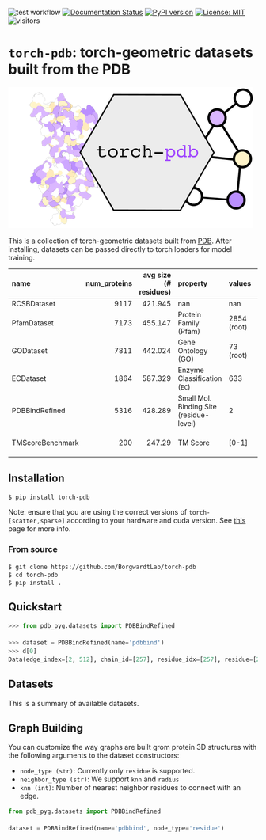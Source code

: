 [pypi-img]: https://img.shields.io/pypi/v/torch-pdb

[pypi-url]: https://pypi.org/project/torch-pdb

![test workflow](https://github.com/BorgwardtLab/torch-pdb/actions/workflows/build.yml/badge.svg)
[![Documentation Status](https://readthedocs.org/projects/torch-pdb/badge/?version=latest)](https://torch-pdb.readthedocs.io/en/latest/?badge=latest)
[![PyPI version][pypi-img]][pypi-url]
[![License: MIT](https://img.shields.io/badge/License-MIT-yellow.svg)](https://opensource.org/licenses/MIT)
![visitors](https://visitor-badge.glitch.me/badge?page_id=BorgwardtLab.torch-pdb)


# `torch-pdb`: torch-geometric datasets built from the PDB

![](images/torch-pdb.png)

This is a collection of torch-geometric datasets built from [PDB](https://www.rcsb.org/).
After installing, datasets can be passed directly to torch loaders for model training.


| name             |   num_proteins |   avg size (# residues) | property                                | values      | type                      |
|:-----------------|---------------:|------------------------:|:----------------------------------------|:------------|:--------------------------|
| RCSBDataset      |           9117 |                 421.945 | nan                                     | nan         | nan                       |
| PfamDataset      |           7173 |                 455.147 | Protein Family (Pfam)                   | 2854 (root) | Categorical, Hierarchical |
| GODataset        |           7811 |                 442.024 | Gene Ontology (GO)                      | 73 (root)   | Categorical, Hierarchical |
| ECDataset        |           1864 |                 587.329 | Enzyme Classification (`EC`)            | 633         | Categorical               |
| PDBBindRefined   |           5316 |                 428.289 | Small Mol. Binding Site (residue-level) | 2           | Binary                    |
| TMScoreBenchmark |            200 |                 247.29  | TM Score                                | [0-1]       | Real-valued, Pairwise     |



## Installation


```
$ pip install torch-pdb
```

Note: ensure that you are using the correct versions of `torch-[scatter,sparse]` according to your hardware and cuda version. See [this](https://pytorch-geometric.readthedocs.io/en/latest/notes/installation.html#installation-via-pip-wheels) page for more info.


### From source

```
$ git clone https://github.com/BorgwardtLab/torch-pdb
$ cd torch-pdb
$ pip install .
```

## Quickstart


```python
>>> from pdb_pyg.datasets import PDBBindRefined

>>> dataset = PDBBindRefined(name='pdbbind')
>>> d[0]
Data(edge_index=[2, 512], chain_id=[257], residue_idx=[257], residue=[257], residue_name=[257], residue_number=[257], residue_position=[257], coord=[257, 3], aa_idx=[257, 553], bond_type=[512], num_nodes=257, datapath='/tmp/var/test/raw/6ugp/6ugp_protein.pdb', name='6ugp')
```

## Datasets

This is a summary of available datasets.


## Graph Building

You can customize the way graphs are built grom protein 3D structures with the following arguments to the dataset constructors:


*  `node_type (str)`: Currently only `residue` is supported.
*  `neighbor_type (str)`: We support `knn` and `radius`
*  `knn (int)`: Number of nearest neighbor residues to connect with an edge.


```python
from pdb_pyg.datasets import PDBBindRefined

dataset = PDBBindRefined(name='pdbbind', node_type='residue')
```
